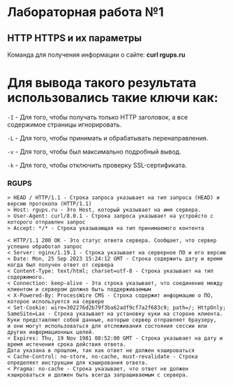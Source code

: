 # Лабораторная работа №1
## HTTP HTTPS и их параметры 

Команда для получения информации о сайте: **curl rgups.ru**

# Для вывода такого результата использовались такие ключи как:

`-I` - Для того, чтобы получать только HTTP заголовок, а все содержимое страницы игнорировать.  

`-L` - Для того, чтобы принимать и обрабатывать перенаправления.

`-v` - Для того, чтобы был максимально подробный вывод. 

`-k` - Для того, чтобы отключить проверку SSL-сертификата.

### RGUPS

```shell
> HEAD / HTTP/1.1 - Cтрока запроса указывает на тип запроса (HEAD) и версию протокола (HTTP/1.1)
> Host: rgups.ru - Это Host, который указывает на имя сервера.
> User-Agent: curl/8.0.1 - Cтрока запроса указывает на устройсто с которого отправлен запрос
> Accept: */* - Строка указывающая на тип принимаемого контента 

< HTTP/1.1 200 OK - Это статус ответа сервера. Сообщает, что сервер успешно обработал запрос
< Server: nginx/1.19.1 - Строка указывает на серверное ПО и его версию
< Date: Mon, 25 Sep 2023 15:24:12 GMT - Строка содержить дату и время когда был получен ответ от сервера
< Content-Type: text/html; charset=utf-8 - Строка указывает на тип содержимого.
< Connection: keep-alive - Эта строка указывает, что соединение между клиентом и сервером должно быть поддерживаемым
< X-Powered-By: ProcessWire CMS - Строка содержит информацию о ПО, которое используется на сервере
< Set-Cookie: wire=302276d2b79f3ba62adf9cf7a2f683c9; path=/; HttpOnly; SameSite=Lax - Строка указывает на установку куки на стороне клиента. 
Куки представляют собой данные, которые сервер отправляет браузеру, 
и они могут использоваться для отслеживания состояния сессии или других информационных целей.
< Expires: Thu, 19 Nov 1981 08:52:00 GMT - Строка указывает на дату и время истечения срока действия ответа.
Дата указана в прошлом, так как ответ не должен кэшироваться
< Cache-Control: no-store, no-cache, must-revalidate - Строка определяет инструкции для кэширования ответа.
< Pragma: no-cache - Строка указывает, что ответ не должен кэшироваться и должен быть всегда запрашиваемым с сервера.
```